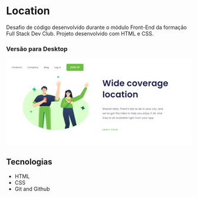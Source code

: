 # Location

Desafio de código desenvolvido durante o módulo Front-End da formação Full Stack Dev Club. Projeto desenvolvido com HTML e CSS.

### Versão para Desktop

![screenshot](img/projeto-location-desktop.png)

## Tecnologias

- HTML
- CSS
- Git and Github

